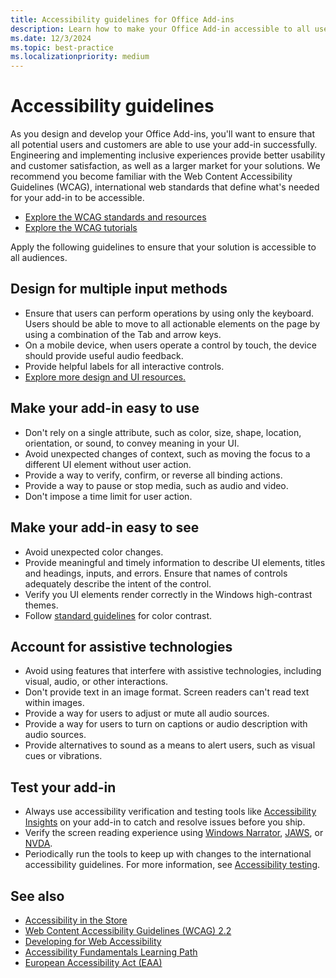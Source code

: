 ```yaml
---
title: Accessibility guidelines for Office Add-ins
description: Learn how to make your Office Add-in accessible to all users.
ms.date: 12/3/2024
ms.topic: best-practice
ms.localizationpriority: medium
---
```


# Accessibility guidelines

As you design and develop your Office Add-ins, you'll want to ensure that all potential users and customers are able to use your add-in successfully. Engineering and implementing inclusive experiences provide better usability and customer satisfaction, as well as a larger market for your solutions. We recommend you become familiar with the Web Content Accessibility Guidelines (WCAG), international web standards that define what's needed for your add-in to be accessible.

- [Explore the WCAG standards and resources](/compliance/regulatory/offering-wcag-2-1)
- [Explore the WCAG tutorials](https://www.w3.org/WAI/tutorials/)

Apply the following guidelines to ensure that your solution is accessible to all audiences.

## Design for multiple input methods

- Ensure that users can perform operations by using only the keyboard. Users should be able to move to all actionable elements on the page by using a combination of the Tab and arrow keys.
- On a mobile device, when users operate a control by touch, the device should provide useful audio feedback.
- Provide helpful labels for all interactive controls.
- [Explore more design and UI resources.](/windows/apps/design/accessibility/accessibility)

## Make your add-in easy to use

- Don't rely on a single attribute, such as color, size, shape, location, orientation, or sound, to convey meaning in your UI.
- Avoid unexpected changes of context, such as moving the focus to a different UI element without user action.
- Provide a way to verify, confirm, or reverse all binding actions.
- Provide a way to pause or stop media, such as audio and video.
- Don't impose a time limit for user action.

## Make your add-in easy to see

- Avoid unexpected color changes.
- Provide meaningful and timely information to describe UI elements, titles and headings, inputs, and errors. Ensure that names of controls adequately describe the intent of the control.
- Verify you UI elements render correctly in the Windows high-contrast themes.
- Follow [standard guidelines](https://www.w3.org/TR/UNDERSTANDING-WCAG20/visual-audio-contrast-contrast.html) for color contrast.

## Account for assistive technologies

- Avoid using features that interfere with assistive technologies, including visual, audio, or other interactions.
- Don't provide text in an image format. Screen readers can't read text within images.
- Provide a way for users to adjust or mute all audio sources.
- Provide a way for users to turn on captions or audio description with audio sources.
- Provide alternatives to sound as a means to alert users, such as visual cues or vibrations.

## Test your add-in

- Always use accessibility verification and testing tools like [Accessibility Insights](https://accessibilityinsights.io/) on your add-in to catch and resolve issues before you ship.
- Verify the screen reading experience using [Windows Narrator](https://support.microsoft.com/windows/e4397a0d-ef4f-b386-d8ae-c172f109bdb1), [JAWS](https://support.freedomscientific.com/Downloads/JAWS), or [NVDA](https://www.nvaccess.org/download/).
- Periodically run the tools to keep up with changes to the international accessibility guidelines. For more information, see [Accessibility testing](/windows/apps/design/accessibility/accessibility-testing).

## See also

- [Accessibility in the Store](/windows/apps/design/accessibility/accessibility-in-the-store)
- [Web Content Accessibility Guidelines (WCAG) 2.2](https://www.w3.org/TR/WCAG22/)
- [Developing for Web Accessibility](https://www.w3.org/WAI/tips/developing/)
- [Accessibility Fundamentals Learning Path](/training/paths/accessibility-fundamental/)
- [European Accessibility Act (EAA)](https://www.deque.com/blog/european-accessibility-act-eaa-top-20-key-questions-answered/)
